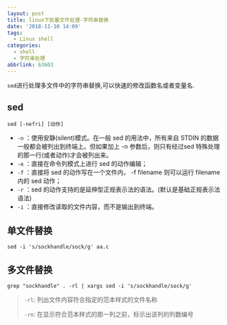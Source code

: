 ```yaml
---
layout: post
title: linux下批量文件处理-字符串替换
date: '2018-11-10 14:09'
tags:
  - Linux shell
categories:
  - shell
  - 字符串处理
abbrlink: 63603
---
```


`sed`进行处理多文件中的字符串替换,可以快速的修改函数名或者变量名.

<!--more-->

## sed

```
sed [-nefri] [动作]
```
* `-n` ：使用安静(silent)模式。在一般 sed 的用法中，所有来自 STDIN 的数据一般都会被列出到终端上。但如果加上 -n 参数后，则只有经过sed 特殊处理的那一行(或者动作)才会被列出来。
* `-e` ：直接在命令列模式上进行 sed 的动作编辑；
* `-f` ：直接将 sed 的动作写在一个文件内， -f filename 则可以运行 filename 内的 sed 动作；
* `-r` ：sed 的动作支持的是延伸型正规表示法的语法。(默认是基础正规表示法语法)
* `-i` ：直接修改读取的文件内容，而不是输出到终端。


## 单文件替换

```
sed -i 's/sockhandle/sock/g' aa.c
```

## 多文件替换

```
grep "sockhandle" . -rl | xargs sed -i 's/sockhandle/sock/g'
```
> `-rl`: 列出文件内容符合指定的范本样式的文件名称
>
> `-rn`: 在显示符合范本样式的那一列之前，标示出该列的列数编号

